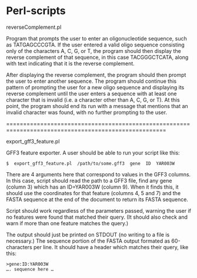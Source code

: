 # Perl-scripts

reverseComplement.pl

Program that prompts the user to enter an oligonucleotide sequence, such as TATGAGCCCGTA. 
If the user entered a valid oligo sequence consisting only of the characters A, C, G, or T, 
the program should then display the reverse complement of that sequence, in this case TACGGGCTCATA, 
along with text indicating that it is the reverse complement.

After displaying the reverse complement, the program should then prompt the user to enter another sequence. 
The program should continue this pattern of prompting the user for a new oligo sequence and displaying 
its reverse complement until the user enters a sequence with at least one character that is invalid 
(i.e. a character other than A, C, G, or T). At this point, the program should end its run with 
a message that mentions that an invalid character was found, with no further prompting to the user.

=====================================================================================================

export_gff3_feature.pl

GFF3 feature exporter.  A user should be able to run your script like this:

	$  export_gff3_feature.pl  /path/to/some.gff3  gene  ID  YAR003W

There are 4 arguments here that correspond to values in the GFF3 columns.  In this case, script should read the path to a GFF3 file, find any gene (column 3) which has an ID=YAR003W (column 9).   When it finds this, it should use the coordinates for that feature (columns 4, 5 and 7) and the FASTA sequence at the end of the document to return its FASTA sequence.

Script should work regardless of the parameters passed, warning the user if no features were found that matched their query.  (It should also check and warn if more than one feature matches the query.)

The output should just be printed on STDOUT (no writing to a file is necessary.) The sequence portion of the FASTA output formated as 60-characters per line. It should have a header which matches their query, like this:

	>gene:ID:YAR003W
	…. sequence here …



